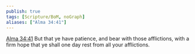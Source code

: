 ```yaml
---
publish: true
tags: [Scripture/BoM, noGraph]
aliases: ["Alma 34:41"]
---
```

[Alma 34:41](https://churchofjesuschrist.org/study/scriptures/bofm/alma/34?lang=eng&id=p41#p41) But that ye have patience, and bear with those afflictions, with a firm hope that ye shall one day rest from all your afflictions.




